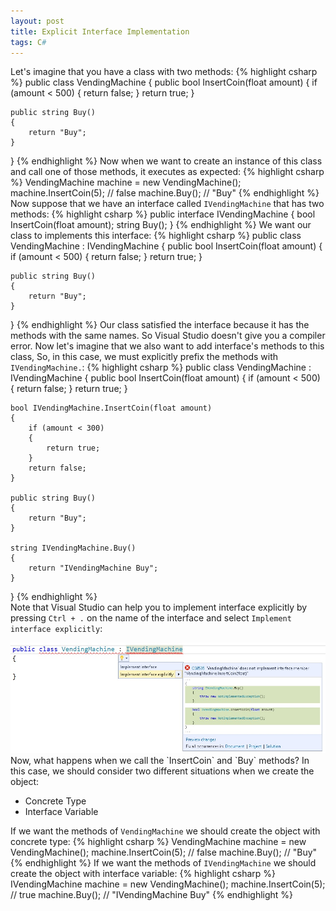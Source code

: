 ```yaml
---
layout: post
title: Explicit Interface Implementation
tags: C#
---
```

Let's imagine that you have a class with two methods:
{% highlight csharp %}
public class VendingMachine
{
    public bool InsertCoin(float amount)
    {
        if (amount < 500)
        {
            return false;
        }
        return true;
    }

    public string Buy()
    {
        return "Buy";
    }
}
{% endhighlight %}
Now when we want to create an instance of this class and call one of those methods, it executes as expected:
{% highlight csharp %}
VendingMachine machine = new VendingMachine();
machine.InsertCoin(5); // false
machine.Buy();         // "Buy"
{% endhighlight %}
Now suppose that we have an interface called `IVendingMachine` that has two methods:
{% highlight csharp %}
public interface IVendingMachine 
{
    bool InsertCoin(float amount);
    string Buy();
}
{% endhighlight %}
We want our class to implements this interface:
{% highlight csharp %}
public class VendingMachine : IVendingMachine
{
    public bool InsertCoin(float amount)
    {
        if (amount < 500)
        {
            return false;
        }
        return true;
    }

    public string Buy()
    {
        return "Buy";
    }
}
{% endhighlight %}
Our class satisfied the interface because it has the methods with the same names. So Visual Studio doesn't give you a compiler error. Now let's imagine that we
also want to add interface's methods to this class, So, in this case, we must explicitly prefix the methods with `IVendingMachine.`:
{% highlight csharp %}
public class VendingMachine : IVendingMachine
{
    public bool InsertCoin(float amount)
    {
        if (amount < 500)
        {
            return false;
        }
        return true;
    }

    bool IVendingMachine.InsertCoin(float amount)
    {
        if (amount < 300)
        {
            return true;
        }
        return false;
    }

    public string Buy()
    {
        return "Buy";
    }

    string IVendingMachine.Buy()
    {
        return "IVendingMachine Buy";
    }
}
{% endhighlight %}  
Note that Visual Studio can help you to implement interface explicitly by pressing `Ctrl + .` on the name of the interface and select `Implement interface explicitly`:  

<img src="/public/img/explicit_interface_implementation.jpg" width="800">
Now, what happens when we call the `InsertCoin` and `Buy` methods? In this case, we should consider two different situations when we create the object:  

- Concrete Type  
- Interface Variable

If we want the methods of `VendingMachine` we should create the object with concrete type:
{% highlight csharp %}
VendingMachine machine = new VendingMachine();
machine.InsertCoin(5); // false
machine.Buy();         // "Buy"
{% endhighlight %}
If we want the methods of `IVendingMachine` we should create the object with interface variable:
{% highlight csharp %}
IVendingMachine machine = new VendingMachine();
machine.InsertCoin(5); // true
machine.Buy();         // "IVendingMachine Buy"
{% endhighlight %}
